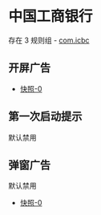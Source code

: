 # 中国工商银行

存在 3 规则组 - [com.icbc](/src/apps/com.icbc.ts)

## 开屏广告

- [快照-0](https://i.gkd.li/import/12739088)

## 第一次启动提示

默认禁用

## 弹窗广告

默认禁用

- [快照-0](https://i.gkd.li/import/13330431)
